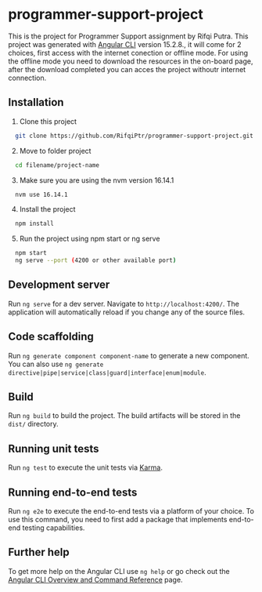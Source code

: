 # programmer-support-project

This is the project for Programmer Support assignment by Rifqi Putra. This project was generated with [Angular CLI](https://github.com/angular/angular-cli) version 15.2.8., it will come for 2 choices, first access with the internet conection or offline mode. For using the offline mode you need to download the resources in the on-board page, after the download completed you can acces the project withoutr internet connection.

## Installation

1. Clone this project

```bash
  git clone https://github.com/RifqiPtr/programmer-support-project.git
```

2. Move to folder project

```bash
  cd filename/project-name
``` 

3. Make sure you are using the nvm version 16.14.1

```bash
  nvm use 16.14.1
```

4. Install the project

```bash
  npm install
```

5. Run the project using npm start or ng serve

```bash
  npm start
  ng serve --port (4200 or other available port)
```  


## Development server

Run `ng serve` for a dev server. Navigate to `http://localhost:4200/`. The application will automatically reload if you change any of the source files.

## Code scaffolding

Run `ng generate component component-name` to generate a new component. You can also use `ng generate directive|pipe|service|class|guard|interface|enum|module`.

## Build

Run `ng build` to build the project. The build artifacts will be stored in the `dist/` directory.

## Running unit tests

Run `ng test` to execute the unit tests via [Karma](https://karma-runner.github.io).

## Running end-to-end tests

Run `ng e2e` to execute the end-to-end tests via a platform of your choice. To use this command, you need to first add a package that implements end-to-end testing capabilities.

## Further help

To get more help on the Angular CLI use `ng help` or go check out the [Angular CLI Overview and Command Reference](https://angular.io/cli) page.

